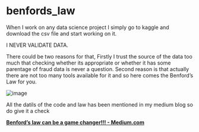 # benfords_law
When I work on any data science project I simply go to kaggle and download the csv file and start working on it.

I NEVER VALIDATE DATA.

There could be two reasons for that, Firstly I trust the source of the data too much that checking whether its appropriate or whether it has some parentage of fraud data is 
never a question. Second reason is that actually there are not too many tools available for it and so here comes the Benford’s Law for you.

![image](https://user-images.githubusercontent.com/65888520/141646241-15fe6af6-487c-46f2-bc27-e5402226bb4b.png)


All the datils of the code and law has been mentioned in my medium blog so do give it a check

[**Benford’s law can be a game changer!!! - Medium.com**](https://medium.com/@harshmishraandheri/benfords-law-can-be-a-game-changer-9893e660363a "Benford's Law")
